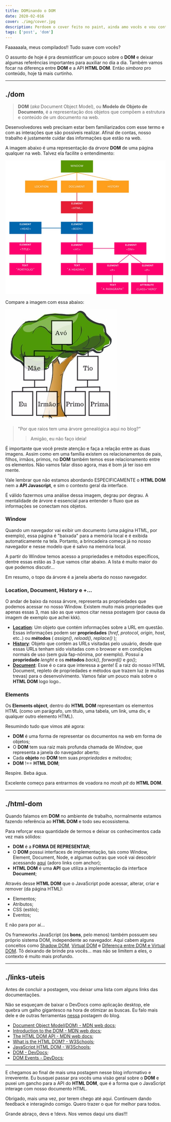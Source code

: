 ```yaml
---
title: DOMinando o DOM
date: 2020-02-016
cover: ./img/cover.jpg
description: Perdoem o cover feito no paint, ainda amo vocês e vou continuar trazendo conteúdo bom. Acessa ai pra saber mais sobre DOM, HTML DOM e mais umas paradinhas.
tags: ['post', 'dom']
---
```


Faaaaaala, meus compilados!! Tudo suave com vocês?

O assunto de hoje é pra desmistificar um pouco sobre o **DOM** e deixar algumas referências importantes para auxiliar no dia a dia. Também vamos focar na diferença entre **DOM** e a API **HTML DOM**. Então *simbora* pro conteúdo, hoje tá mais curtinho.

---
## ./dom

> **DOM** (*aka* Document Object Model), ou **Modelo de Objeto de Documento**, é a representação dos objetos que compõem a estrutura e conteúdo de um documento na web.

Desenvolvedores web precisam estar bem familiarizados com esse termo e com as interações que são possíveis realizar. Afinal de contas, nosso trabalho é justamente cuidar das informações que estão na web.

A imagem abaixo é uma representação da *árvore* **DOM** de uma página qualquer na web. Talvez ela facilite o entendimento:

![dom-representation](./img/dom.jpg)

Compare a imagem com essa abaixo: 

![genealogy-representation](./img/genealogy.jpg)

> "Por que raios tem uma árvore genealógica aqui no blog?" 
> > Amigão, eu não faço ideia!

É importante que você preste atenção e faça a relação entre as duas imagens. Assim como em uma família existem os relacionamentos de pais, filhos, irmãos, primos, no **DOM** também temos esse relacionamento entre os elementos. Não vamos falar disso agora, mas é bom já ter isso em mente.

Vale lembrar que não estamos abordando ESPECIFICAMENTE o **HTML DOM** nem a **API Javascript**, e sim o contexto geral da interface.

É válido fazermos uma análise dessa imagem, degrau por degrau. A mentalidade de árvore é essencial para entender o fluxo que as informações se conectam nos objetos.

### **Window**

Quando um navegador vai exibir um documento (uma página HTML, por exemplo), essa página é "baixada" para a memória local e é exibida automaticamente na tela. Portanto, a brincadeira começa já no nosso navegador e nesse modelo que é salvo na memória local.

A partir do Window temos acesso a propriedades e métodos específicos, dentre essas estão as 3 que vamos citar abaixo. A lista é muito maior do que podemos discutir...

Em resumo, o topo da árvore é a janela aberta do nosso navegador.

### **Location, Document, History e +...**

O andar de baixo da nossa árvore, representa as propriedades que podemos acessar no nosso Window. Existem muito mais propriedades que apenas essas 3, mas são as que vamos citar nessa postagem (por causa da imagem de exemplo que achei kkk).

- **[Location](https://www.w3schools.com/jsref/obj_location.asp)**: Um objeto que contém informações sobre a URL em questão. Essas informações podem ser **propriedades** (*href*, *protocol*, *origin*, *host*, etc..) ou **métodos** ( *assign()*, *reload()*, *replace()* );
- **[History](https://www.w3schools.com/jsref/obj_history.asp)**: Objeto que contém as URLs visitadas pelo usuário, desde que essas URLs tenham sido visitadas com o browser e em condições normais de uso (sem guia fap-nônima, por exemplo). Possui a **propriedade** *lenght* e os **métodos** *back()*, *forward()* e *go()*;
- **[Document](https://www.w3schools.com/jsref/dom_obj_document.asp)**: Esse é o cara que interessa a gente! É a raiz do nosso HTML Document, repleto de propriedades e métodos que trazem luz (e muitas trevas) para o desenvolvimento. Vamos falar um pouco mais sobre o **HTML DOM** logo logo..

### **Elements**

Os **Elements object**, dentro do **HTML DOM** representam os elementos HTML (como um parágrafo, um título, uma tabela, um link, uma div, e qualquer outro elemento HTML).


Resumindo tudo que vimos até agora:

- **DOM** é uma forma de representar os documentos na web em forma de objetos;
- O **DOM** tem sua raiz mais profunda chamada de *Window*, que representa a janela do navegador aberto;
- Cada **objeto** no **DOM** tem suas *propriedades* e *métodos*;
- **DOM** !== **HTML DOM**;

Respire. Beba água.

Excelente começo para entrarmos de voadora no *mosh pit* do **HTML DOM**.

---
## ./html-dom

Quando falamos em **DOM** no ambiente de trabalho, normalmente estamos fazendo referência ao **HTML DOM** e todo seu ecossistema.

Para reforçar essa quantidade de termos e deixar os conhecimentos cada vez mais sólidos:
- **DOM** é a **FORMA DE REPRESENTAR**;
- O **DOM** possui interfaces de implementação, tais como Window, Element, Document, Node, e algumas outras que você vai descobrir acessando [aqui](https://developer.mozilla.org/en-US/docs/Web/API/Document_Object_Model#DOM_interfaces) (adoro links com anchor);
- **HTML DOM** é uma **API** que utiliza a implementação da interface **Document**;

Através desse **HTML DOM** que o JavaScript pode acessar, alterar, criar e remover (da página HTML):
  - Elementos;
  - Atributos;
  - CSS (estilo);
  - Eventos;

E não para por aí...

Os frameworks JavaScript (os **bons**, pelo menos) também possuem seu próprio sistema DOM, independente ao navegador. Aqui cabem alguns conceitos como [Shadow DOM](https://developer.mozilla.org/en-US/docs/Web/Web_Components/Using_shadow_DOM), [Virtual DOM](https://github.com/Matt-Esch/virtual-dom) e [Diferença entre DOM e Virtual DOM](https://pt.stackoverflow.com/questions/43169/qual-%C3%A9-a-diferen%C3%A7a-entre-dom-e-virtual-dom). Tô deixando de brinde pra vocês... mas não se limitem a eles, o contexto é muito mais profundo.

---
## ./links-uteis

Antes de concluir a postagem, vou deixar uma lista com alguns links das documentações.

Não se esqueçam de baixar o DevDocs como aplicação desktop, ele quebra um galho gigantesco na hora de otimizar as buscas. Eu falo mais dele e de outras ferramentas [nessa](https://pedro-mello.netlify.com/ambiente-dev/) postagem do blog.

- [Document Object Model(DOM) - MDN web docs](https://developer.mozilla.org/en-US/docs/Web/API/Document_Object_Model);
- [Introduction to the DOM - MDN web docs](https://developer.mozilla.org/en-US/docs/Web/API/Document_Object_Model/Introduction);
- [The HTML DOM API - MDN web docs](https://developer.mozilla.org/en-US/docs/Web/API/HTML_DOM_API);
- [What is the HTML DOM? - W3Schools](https://www.w3schools.com/whatis/whatis_htmldom.asp);
- [JavaScript HTML DOM - W3Schools](https://www.w3schools.com/js/js_htmldom.asp);
- [DOM - DevDocs](https://devdocs.io/dom/);
- [DOM Events - DevDocs](https://devdocs.io/dom_events/);

---
E chegamos ao final de mais uma postagem nesse blog informativo e irreverente. Eu busquei passar pra vocês uma visão geral sobre o **DOM** e puxei um gancho para a API do **HTML DOM**, que é a forma que o JavaScript interage com nosso documento HTML.

Obrigado, mais uma vez, por terem chego até aqui.
Continuem dando feedback e interagindo comigo. Quero trazer o que for melhor para todos.


Grande abraço, devs e !devs. Nos vemos daqui uns dias!!!
